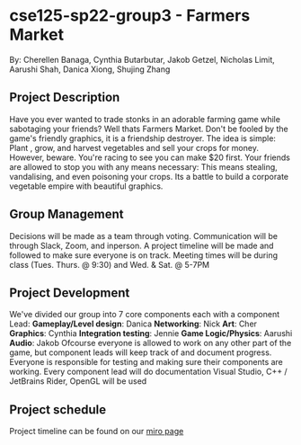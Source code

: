 # cse125-sp22-group3 - Farmers Market
By: Cherellen Banaga, Cynthia Butarbutar, Jakob Getzel, Nicholas Limit, Aarushi Shah, Danica Xiong, Shujing Zhang

## Project Description
Have you ever wanted to trade stonks in an adorable farming game while sabotaging your friends? Well thats Farmers Market.
Don't be fooled by the game's friendly graphics, it is a friendship destroyer. The idea is simple: Plant , grow, and harvest
vegetables and sell your crops for money. However, beware. You're racing to see you can make $20 first. Your friends are
allowed to stop you with any means necessary: This means stealing, vandalising, and even poisoning your crops. Its a battle
to build a corporate vegetable empire with beautiful graphics.

## Group Management
Decisions will be made as a team through voting. Communication will be through Slack, Zoom, and inperson. A project timeline
will be made and followed to make sure everyone is on track. Meeting times will be during class (Tues. Thurs. @ 9:30) and
Wed. & Sat. @ 5-7PM

## Project Development
We've divided our group into 7 core components each with a component Lead:
**Gameplay/Level design**: Danica
**Networking**: Nick
**Art**: Cher
**Graphics**: Cynthia
**Integration testing**: Jennie
**Game Logic/Physics**: Aarushi
**Audio**: Jakob
Ofcourse everyone is allowed to work on any other part of the game, but component leads will keep track of and document progress.
Everyone is responsible for testing and making sure their components are working.
Every component lead will do documentation
Visual Studio, C++ / JetBrains Rider, OpenGL will be used

## Project schedule
Project timeline can be found on our [miro page](https://miro.com/welcomeonboard/cFF1MTFUenZteXlOQXNwaUlGY3dyOWJEREtCSFVGQVhscjc1dUhvQ1hJZnhhVjVjT0pZaGZKUEhIZXBJN0Y4N3wzMDc0NDU3MzY1OTQzMzg1MDk2?invite_link_id=78445583029)